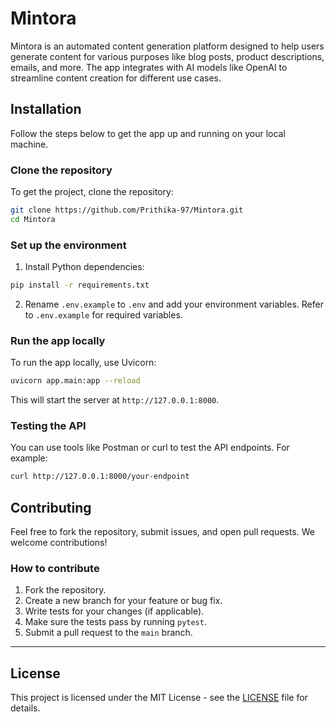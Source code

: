 
# Mintora

Mintora is an automated content generation platform designed to help users generate content for various purposes like blog posts, product descriptions, emails, and more. The app integrates with AI models like OpenAI to streamline content creation for different use cases.

## Installation

Follow the steps below to get the app up and running on your local machine.

### Clone the repository

To get the project, clone the repository:

```bash
git clone https://github.com/Prithika-97/Mintora.git
cd Mintora
```

### Set up the environment

1. Install Python dependencies:

```bash
pip install -r requirements.txt
```

2. Rename `.env.example` to `.env` and add your environment variables. Refer to `.env.example` for required variables.

### Run the app locally

To run the app locally, use Uvicorn:

```bash
uvicorn app.main:app --reload
```

This will start the server at `http://127.0.0.1:8000`.

### Testing the API

You can use tools like Postman or curl to test the API endpoints. For example:

```bash
curl http://127.0.0.1:8000/your-endpoint
```

## Contributing

Feel free to fork the repository, submit issues, and open pull requests. We welcome contributions!

### How to contribute

1. Fork the repository.
2. Create a new branch for your feature or bug fix.
3. Write tests for your changes (if applicable).
4. Make sure the tests pass by running `pytest`.
5. Submit a pull request to the `main` branch.

---

## License

This project is licensed under the MIT License - see the [LICENSE](LICENSE) file for details.
